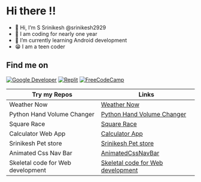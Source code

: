 # Hi there !!
-  👋 Hi, I’m S Srinikesh @srinikesh2929
-  👀 I am coding for nearly one year
-  🌱 I’m currently learning Android development 
-  😁 I am a teen coder
## Find me on 
[![Google Developer](https://img.shields.io/badge/Google_Dev-100000?style=for-the-badge&logo=google&logoColor=white)](https://developers.google.com/profile/u/hivecodr)
[![Replit](https://img.shields.io/badge/replit-100000?style=for-the-badge&logo=replit&logoColor=white)](https://replit.com/@srinikesh2929)
[![FreeCodeCamp](https://img.shields.io/badge/freecodecamp-100000?style=for-the-badge&logo=freecodecamp&logoColor=white)](https://www.freecodecamp.org/srinikesh2929)

Try my Repos|Links
-----------------|-----
Weather Now | [Weather Now](https://weather-now.pages.dev)
Python Hand Volume Changer|[Python Hand Volume Changer](https://github.com/srinikesh2929/python-hand-volume-changer)
Square Race|[Square Race](https://github.com/srinikesh2929/square-race)
Calculator Web App |[Calculator App](https://github.com/srinikesh2929/Calculator_App)
Srinikesh Pet store|[Srinikesh Pet store](https://github.com/srinikesh2929/A_Pet_store_project)
Animated Css Nav Bar|[AnimatedCssNavBar](https://github.com/srinikesh2929/responsive-navbar)
Skeletal code for Web development | [Skeletal code for Web development](https://github.com/srinikesh2929/Skeletal_code_for_web_development)

<!---
srinikesh2929/srinikesh2929 is a ✨ special ✨ repository because its `README.md` (this file) appears on your GitHub profile.
You can click the Preview link to take a look at your changes.
--->
